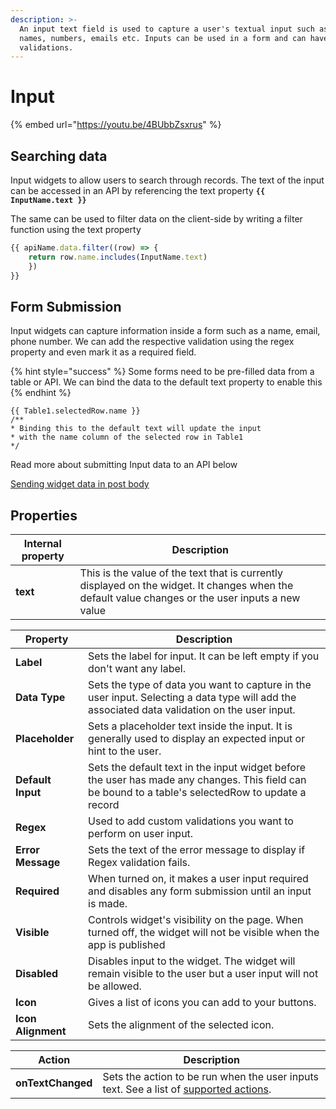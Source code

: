 ```yaml
---
description: >-
  An input text field is used to capture a user's textual input such as their
  names, numbers, emails etc. Inputs can be used in a form and can have custom
  validations.
---
```


# Input

{% embed url="https://youtu.be/4BUbbZsxrus" %}

## Searching data

Input widgets to allow users to search through records. The text of the input can be accessed in an API by referencing the text property **`{{ InputName.text }}`**

The same can be used to filter data on the client-side by writing a filter function using the text property

```javascript
{{ apiName.data.filter((row) => { 
    return row.name.includes(InputName.text) 
    }) 
}}
```

## **Form Submission**

Input widgets can capture information inside a form such as a name, email, phone number. We can add the respective validation using the regex property and even mark it as a required field.

{% hint style="success" %}
Some forms need to be pre-filled data from a table or API. We can bind the data to the default text property to enable this
{% endhint %}

```
{{ Table1.selectedRow.name }}
/**
* Binding this to the default text will update the input
* with the name column of the selected row in Table1
*/
```

Read more about submitting Input data to an API below

[Sending widget data in post body](input.md)

## Properties

| Internal property | Description                                                                                                                                       |
| ----------------- | ------------------------------------------------------------------------------------------------------------------------------------------------- |
| **text**          | This is the value of the text that is currently displayed on the widget. It changes when the default value changes or the user inputs a new value |

| Property           | Description                                                                                                                                         |
| ------------------ | --------------------------------------------------------------------------------------------------------------------------------------------------- |
| **Label**          | Sets the label for input. It can be left empty if you don't want any label.                                                                         |
| **Data Type**      | Sets the type of data you want to capture in the user input. Selecting a data type will add the associated data validation on the user input.       |
| **Placeholder**    | Sets a placeholder text inside the input. It is generally used to display an expected input or hint to the user.                                    |
| **Default Input**  | Sets the default text in the input widget before the user has made any changes. This field can be bound to a table's selectedRow to update a record |
| **Regex**          | Used to add custom validations you want to perform on user input.                                                                                   |
| **Error Message**  | Sets the text of the error message to display if Regex validation fails.                                                                            |
| **Required**       | When turned on, it makes a user input required and disables any form submission until an input is made.                                             |
| **Visible**        | Controls widget's visibility on the page. When turned off, the widget will not be visible when the app is published                                 |
| **Disabled**       | Disables input to the widget. The widget will remain visible to the user but a user input will not be allowed.                                      |
| **Icon**           | Gives a list of icons you can add to your buttons.                                                                                                  |
| **Icon Alignment** | Sets the alignment of the selected icon.                                                                                                            |

| Action            | Description                                                                                                                                  |
| ----------------- | -------------------------------------------------------------------------------------------------------------------------------------------- |
| **onTextChanged** | Sets the action to be run when the user inputs text. See a list of [supported actions](../core-concepts/writing-code/appsmith-framework.md). |
